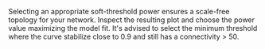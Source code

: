 Selecting an appropriate soft-threshold power ensures a scale-free topology for your network. Inspect the resulting plot and choose the power value maximizing the model fit. It's advised to select the minimum threshold where the curve stabilize close to 0.9 and still has a connectivity > 50.

